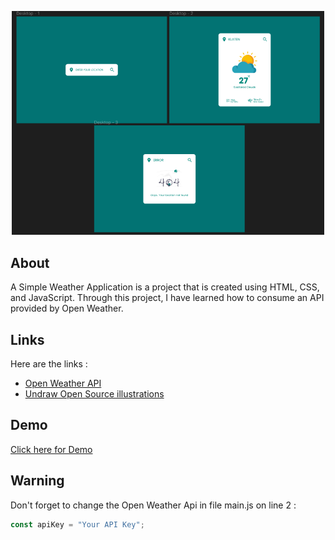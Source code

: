 <p align="center"><img src="https://raw.githubusercontent.com/sidiqalfi/simpleweatherapp/main/assets/images/screenshot.png" width="500"></p>

## About
A Simple Weather Application is a project that is created using HTML, CSS, and JavaScript. Through this project, I have learned how to consume an API provided by Open Weather.

## Links
Here are the links :
- [Open Weather API](https://openweathermap.org/)
- [Undraw Open Source illustrations](https://undraw.co/)

## Demo
<a href='https://sidiqalfiansyah.my.id/weather/' target='_blank'>Click here for Demo</a>

## Warning
Don't forget to change the Open Weather Api in file main.js on line 2 :

```javascript
const apiKey = "Your API Key";
```
